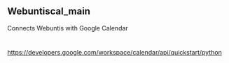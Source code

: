 ## Webuntiscal_main
Connects Webuntis with Google Calendar
# 
https://developers.google.com/workspace/calendar/api/quickstart/python
